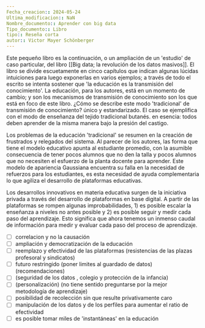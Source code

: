 ```yaml
---
Fecha_creacion:: 2024-05-24
Ultima_modificacion:: NaN
Nombre_documento:: Aprender con big data
Tipo_documento:: Libro 
tipo:: Reseña corta
autor:: Victor Mayer Schönberger
---
```


Este pequeño libro es la continuación, o un ampliación de un 'estudio' de caso particular, del libro [[Big data; la revolución de los datos masivos]]. El libro se divide escuetamente en cinco capítulos que indican algunas lúcidas intuiciones para luego exponerlas en varios ejemplos; a través de todo el escrito se intenta sostener que 'la educación es la transmisión del conocimiento'. La educación, para los autores, está en un momento de cambio; y son los mecanismos de transmisión de conocimiento son los que está en foco de este libro. ¿Cómo se describe este modo 'tradicional' de transmisión de conocimiento? único y estandarizado. El caso se ejemplifica con el modo de enseñanza del tejido tradicional butanés. en esencia: todos deben aprender de la misma manera bajo la presión del castigo. 

Los problemas de la educación 'tradicional' se resumen en la creación de frustrados y relegados del sistema. Al parecer de los autores, las forma que tiene el modelo educativo apunta al estudiante promedio, con la asumible consecuencia de tener pocos alumnos que no den la talla y pocos alumnos que no necesiten el esfuerzo de la planta docente para aprender. Este modelo de apariencia Gaussiana encuentra su falla en la necesidad de refuerzos para los estudiantes, es esta necesidad de ayuda complementaria lo que agiliza el desarrollo de plataformas educativas.   

Los desarrollos innovativos en materia educativa surgen de la iniciativa privada a través del desarrollo de plataformas en base digital. A partir de las plataformas se rompen algunas improbabilidades, 1) es posible escalar la enseñanza a niveles no antes posible y 2) es posible seguir y medir cada paso del aprendizaje. Esto significa que ahora tenemos un inmenso caudal de información para medir y evaluar cada paso del proceso de aprendizaje.     






- [ ] correlacion y no la causación
- [ ] ampliación y democratización de la educación 
- [ ] reemplazo y efectividad de las plataformas (resistencias de las plazas profesoral y sindicatos)
- [ ] futuro restringido (poner limites al guardado de datos) (recomendaciones)
- [ ] (seguridad de los datos , colegio y protección de la infancia)
- [ ] (personalización) (no tiene sentido preguntarse por la mejor metodología de aprendizaje)
- [ ] posibilidad de recolección sin que resulte privativamente caro
- [ ] manipulación de los datos y de los perfiles para aumentar el ratio de efectividad
- [ ] es posible tomar miles de 'instantáneas' en la educación
